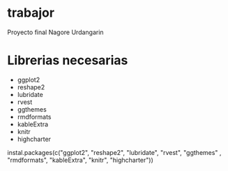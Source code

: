 # trabajor
Proyecto final Nagore Urdangarin
# Librerias necesarias
+ ggplot2
+ reshape2
+ lubridate
+ rvest
+ ggthemes
+ rmdformats
+ kableExtra
+ knitr
+ highcharter

instal.packages(c("ggplot2", "reshape2", "lubridate", "rvest", "ggthemes" , "rmdformats", "kableExtra", "knitr", "highcharter"))
